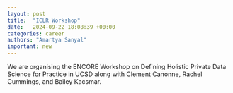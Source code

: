 ```yaml
---
layout: post
title:  "ICLR Workshop"
date:   2024-09-22 18:08:39 +00:00
categories: career
authors: "Amartya Sanyal"
important: new
---
```

We are organising the <a html="https://encoredp.github.io/">ENCORE
Workshop on Defining Holistic Private Data Science for Practice</a> in
UCSD along with Clement Canonne, Rachel Cummings, and Bailey Kacsmar.